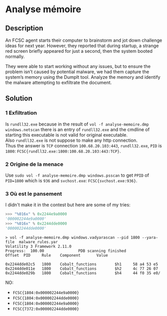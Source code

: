# Analyse mémoire

## Description

An FCSC agent starts their computer to brainstorm and jot down challenge ideas for next year. However, they reported that during startup, a strange red screen briefly appeared for just a second, then the system booted normally.

They were able to start working without any issues, but to ensure the problem isn’t caused by potential malware, we had them capture the system’s memory using the DumpIt tool. Analyze the memory and identify the malware attempting to exfiltrate the document.

## Solution

### 1 Exfiltration

Is `rundll32.exe` because in the result of `vol -f analyse-memoire.dmp windows.netscan` there is an entry of `rundll32.exe` and the cmdline of starting this executable is not valid for original executable.  
Also `rundll32.exe` is not suppose to make any http connection.  
Thus the answer is `TCP` connection `100.68.20.103:443`, `rundll32.exe`, `PID` is `1800`: `FCSC{rundll32.exe:1800:100.68.20.103:443:TCP}`.

### 2 Origine de la menace

Use `sudo vol -f analyse-memoire.dmp windows.psscan` to get `PPID` of `PID=1800` which is `936` and `svchost.exe`: `FCSC{svchost.exe:936}`.

### 3 Où est le pansement

I didn't make it in the contest but here are some of my tries:

```python
>>> "%016x" % 0x2244e9a0000
'000002244e9a0000'
>>> "%016x" % 0x2244dde0000
'000002244dde0000'
```

```log
> vol -f analyse-memoire.dmp windows.vadyarascan --pid 1800 --yara-file  malware_rules.yar
Volatility 3 Framework 2.11.0
Progress:  100.00               PDB scanning finished                                
Offset  PID     Rule    Component       Value

0x2244dde02c5   1800    Cobalt_functions        $h1     58 a4 53 e5
0x2244dde011e   1800    Cobalt_functions        $h2     4c 77 26 07
0x2244dde029b   1800    Cobalt_functions        $h4     44 f0 35 e0/
```

NO:
- `FCSC{1804:0x000002244e9a0000}`
- `FCSC{1804:0x000002244dde0000}`
- `FCSC{1804:0x000002244e9a0000}`
- `FCSC{7372:0x000002244dde0000}`

